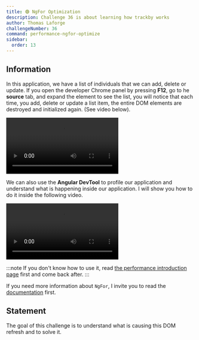 ```yaml
---
title: 🟢 NgFor Optimization
description: Challenge 36 is about learning how trackby works
author: Thomas Laforge
challengeNumber: 36
command: performance-ngfor-optimize
sidebar:
  order: 13
---
```


## Information

In this application, we have a list of individuals that we can add, delete or update. If you open the developer Chrome panel by pressing **F12**, go to he <b>source</b> tab, and expand the element to see the list, you will notice that each time, you add, delete or update a list item, the entire DOM elements are destroyed and initialized again. (See video below).

<video controls src="https://github.com/tomalaforge/angular-challenges/assets/30832608/71b90307-3ee3-42c0-a532-b67ce4f20bf6">
</video>

We can also use the <b>Angular DevTool</b> to profile our application and understand what is happening inside our application. I will show you how to do it inside the following video.

<video controls src="https://github.com/tomalaforge/angular-challenges/assets/30832608/dd8108c6-1d89-4b05-9aa5-e760bd6f7f11">
</video>

:::note
If you don't know how to use it, read [the performance introduction page](/challenges/angular-performance/) first and come back after.
:::

If you need more information about `NgFor`, I invite you to read the [documentation](https://angular.io/api/common/NgFor) first.

## Statement

The goal of this challenge is to understand what is causing this DOM refresh and to solve it.
